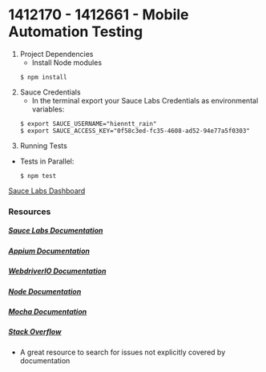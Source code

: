 # 1412170 - 1412661 - Mobile Automation Testing

1. Project Dependencies
	* Install Node modules
	```
	$ npm install
	```
2. Sauce Credentials
    * In the terminal export your Sauce Labs Credentials as environmental variables:
    ```
    $ export SAUCE_USERNAME="hienntt_rain"
    $ export SAUCE_ACCESS_KEY="0f58c3ed-fc35-4608-ad52-94e77a5f0303"
    ```
3. Running Tests

* Tests in Parallel:
	```
	$ npm test
	```
[Sauce Labs Dashboard](https://saucelabs.com/beta/dashboard/)

### Resources
##### [Sauce Labs Documentation](https://wiki.saucelabs.com/)

##### [Appium Documentation](http://appium.io/slate/en/master/)

##### [WebdriverIO Documentation](http://webdriver.io/api.html)

##### [Node Documentation](https://nodejs.org/en/docs/)

##### [Mocha Documentation](https://mochajs.org/)

##### [Stack Overflow](http://stackoverflow.com/)
* A great resource to search for issues not explicitly covered by documentation
